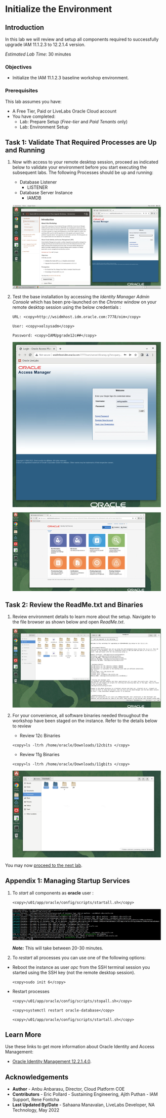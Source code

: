 # Initialize the Environment

## Introduction

In this lab we will review and setup all components required to successfully upgrade IAM 11.1.2.3 to 12.2.1.4 version.

*Estimated Lab Time*:  30 minutes

### Objectives
- Initialize the IAM 11.1.2.3 baseline workshop environment.

### Prerequisites
This lab assumes you have:
- A Free Tier, Paid or LiveLabs Oracle Cloud account
- You have completed:
    - Lab: Prepare Setup (*Free-tier* and *Paid Tenants* only)
    - Lab: Environment Setup

## Task 1: Validate That Required Processes are Up and Running

1. Now with access to your remote desktop session, proceed as indicated below to validate your environment before you start executing the subsequent labs. The following Processes should be up and running:

    - Database Listener
        - LISTENER
    - Database Server Instance
        - IAMDB

    ![](./images/login.png " ")


2. Test the base installation by accessing the *Identity Manager Admin Console* which has been pre-launched on the *Chrome* window on your remote desktop session using the below credentials :

    ```
    URL: <copy>http://wsidmhost.idm.oracle.com:7778/oim</copy>
    ```
    ```
    User: <copy>xelsysadm</copy>
    ```
    ```
    Password: <copy>IAMUpgrade12c##</copy>
    ```

    ![](./images/wsidmhost.png " ")


    ![](./images/oim-landing.png " ")


## Task 2: Review the ReadMe.txt and Binaries

1. Review environment details to learn more about the setup. Navigate to the file browser as shown below and open *ReadMe.txt*.

    ![](./images/review.png " ")

2. For your convenience, all software binaries needed throughout the workshop have been staged on the instance. Refer to the details below to review

    - Review 12c Binaries
    ```
    <copy>ls -ltrh /home/oracle/Downloads/12cbits </copy>
    ```
    - Review 11g Binaries
    ```
    <copy>ls -ltrh /home/oracle/Downloads/11gbits </copy>
    ```
    ![](./images/review2.png " ")


You may now [proceed to the next lab](#next).


## Appendix 1: Managing Startup Services

1. To *start* all components as **oracle** user :
    ```
    <copy>/u01/app/oracle/config/scripts/startall.sh</copy>
    ```

    ![](./images/start-all.png " ")

    ***Note:*** This will take between 20-30 minutes.
2. To *restart* all processes you can use one of the following options:

  - Reboot the instance as user *opc* from the SSH terminal session you started using the SSH key (not the remote desktop session).

    ```
    <copy>sudo init 6</copy>
    ```

  - Restart processes

    ```
    <copy>/u01/app/oracle/config/scripts/stopall.sh</copy>
    ```
    ```
    <copy>systemctl restart oracle-database</copy>
    ```

    ```
    <copy>/u01/app/oracle/config/scripts/startall.sh</copy>
    ```

## Learn More
Use these links to get more information about Oracle Identity and Access Management:
- [Oracle Identity Management 12.2.1.4.0](https://docs.oracle.com/en/middleware/idm/suite/12.2.1.4/index.html).

## Acknowledgements
* **Author** - Anbu Anbarasu, Director, Cloud Platform COE
* **Contributors** -  Eric Pollard - Sustaining Engineering, Ajith Puthan - IAM Support, Rene Fontcha
* **Last Updated By/Date** - Sahaana Manavalan, LiveLabs Developer, NA Technology, May 2022
